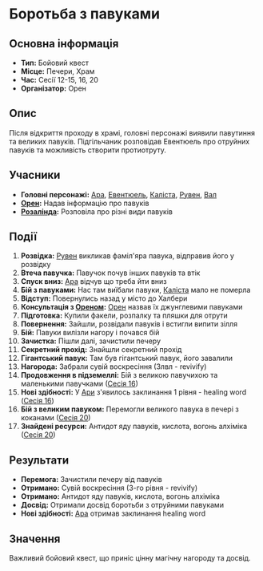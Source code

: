 # Боротьба з павуками

## Основна інформація
- **Тип:** Бойовий квест
- **Місце:** Печери, Храм
- **Час:** Сесії 12-15, 16, 20
- **Організатор:** Орен

## Опис
Після відкриття проходу в храмі, головні персонажі виявили павутиння та великих павуків. Підгільчаник розповідав Евентюель про отруйних павуків та можливість створити протиотруту.

## Учасники
- **Головні персонажі:** [Ара](Ара.md), [Евентюель](Евентюель.md), [Каліста](Каліста.md), [Рувен](Рувен.md), [Вал](Вал.md)
- **[Орен](Орен.md):** Надав інформацію про павуків
- **[Розалінда](Розалінда.md):** Розповіла про різні види павуків

## Події
1. **Розвідка:** [Рувен](Рувен.md) викликав фаміл'яра павука, відправив його у розвідку
2. **Втеча павучка:** Павучок почув інших павуків та втік
3. **Спуск вниз:** [Ара](Ара.md) відчув що треба йти вниз
4. **Бій з павуками:** Нас там виїбали павуки, [Каліста](Каліста.md) мало не померла
5. **Відступ:** Повернулись назад у місто до Халбери
6. **Консультація з [Ореном](Орен.md):** [Орен](Орен.md) назвав їх джунглевими павуками
7. **Підготовка:** Купили факели, розпалку та пляшки для отрути
8. **Повернення:** Зайшли, розвідали павуків і встигли випити зілля
9. **Бій:** Павуки вилізли нагору і почався бій
10. **Зачистка:** Пішли далі, зачистили печеру
11. **Секретний прохід:** Знайшли секретний прохід
12. **Гігантський павук:** Там був гігантський павук, його завалили
13. **Нагорода:** Забрали сувій воскресіння (3лвл - revivify)
14. **Продовження в підземеллі:** Бій з великою павучихою та маленькими павучками ([Сесія 16](Notes/Сесія_16.md))
15. **Нові здібності:** У [Ари](Ара.md) з'явилось заклинання 1 рівня - healing word ([Сесія 16](Notes/Сесія_16.md))
16. **Бій з великим павуком:** Перемогли великого павука в печері з коканами ([Сесія 20](Notes/Сесія_20.md))
17. **Знайдені ресурси:** Антидот яду павуків, кислота, вогонь алхіміка ([Сесія 20](Notes/Сесія_20.md))

## Результати
- **Перемога:** Зачистили печеру від павуків
- **Отримано:** Сувій воскресіння (3-го рівня - revivify)
- **Отримано:** Антидот яду павуків, кислота, вогонь алхіміка
- **Досвід:** Отримали досвід боротьби з отруйними павуками
- **Нові здібності:** [Ара](Ара.md) отримав заклинання healing word

## Значення
Важливий бойовий квест, що приніс цінну магічну нагороду та досвід.
